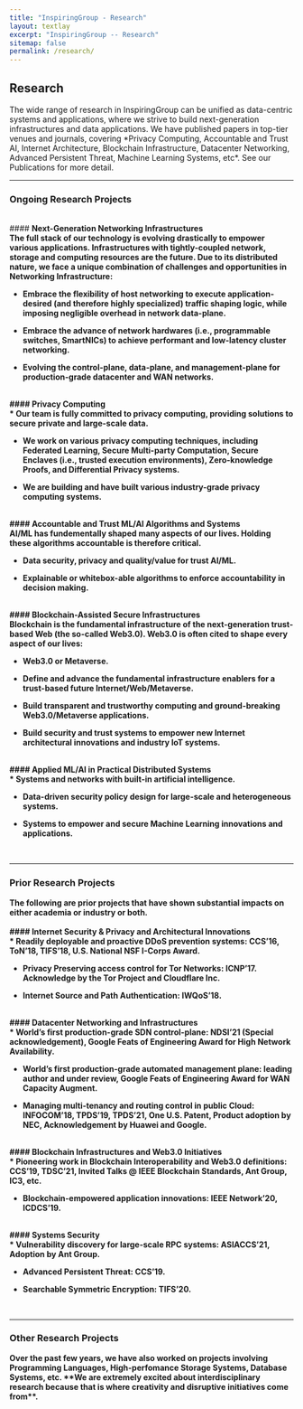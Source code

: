 ```yaml
---
title: "InspiringGroup - Research"
layout: textlay
excerpt: "InspiringGroup -- Research"
sitemap: false
permalink: /research/
---
```


## Research

<div class="largefont">
The wide range of research in InspiringGroup can be unified as data-centric systems and applications, where we strive to build next-generation infrastructures and data applications. We have published papers in top-tier venues and journals, covering *Privacy Computing, Accountable and Trust AI, Internet Architecture, Blockchain Infrastructure, Datacenter Networking, Advanced Persistent Threat, Machine Learning Systems, etc*. See our Publications for more detail.
</div>

---

### Ongoing Research Projects

<br />

<div class="rblock">
#### <b>Next-Generation Networking Infrastructures

<div class="largefont">
The full stack of our technology is evolving drastically to empower various applications. Infrastructures with tightly-coupled network, storage and computing resources are the future. Due to its distributed nature, we face a unique combination of challenges and opportunities in Networking Infrastructure:

  * Embrace the flexibility of host networking to execute application-desired (and therefore highly specialized) traffic shaping logic, while imposing negligible overhead in network data-plane. 

  * Embrace the advance of network hardwares (i.e., programmable switches, SmartNICs) to achieve performant and low-latency cluster networking. 

  * Evolving the control-plane, data-plane, and management-plane for production-grade datacenter and WAN networks.  
</div>
</div>
<br />
 
<div class="rblock">
#### <b>Privacy Computing 

<div class="largefont">
  * Our team is fully committed to privacy computing, providing solutions to secure private and large-scale data. 
  
  * We work on various privacy computing techniques, including Federated Learning, Secure Multi-party Computation, Secure Enclaves (i.e., trusted execution environments), Zero-knowledge Proofs, and Differential Privacy systems. 
 
  * We are building and have built various industry-grade privacy computing systems.  
</div>
</div>
<br />
 
 <div class="rblock">
#### <b>Accountable and Trust ML/AI Algorithms and Systems

<div class="largefont">
 AI/ML has fundementally shaped many aspects of our lives. Holding these algorithms accountable is therefore critical. 
 
  * Data security, privacy and quality/value for trust AI/ML.
 
  * Explainable or whitebox-able algorithms to enforce accountability in decision making.
</div>
</div>
<br />

<div class="rblock">
#### <b>Blockchain-Assisted Secure Infrastructures

<div class="largefont">
Blockchain is the fundamental infrastructure of the next-generation trust-based Web (the so-called Web3.0).  Web3.0 is often cited to shape every aspect of our lives:

  * Web3.0 or Metaverse.

  * Define and advance the fundamental infrastructure enablers for a trust-based future Internet/Web/Metaverse. 

  * Build transparent and trustworthy computing and ground-breaking Web3.0/Metaverse applications. 

  * Build security and trust systems to empower new Internet architectural innovations and industry IoT systems. 
</div>
</div>
<br />

<div class="rblock">
#### <b>Applied ML/AI in Practical Distributed Systems
 
<div class="largefont">
  * Systems and networks with built-in artificial intelligence. 

  * Data-driven security policy design for large-scale and heterogeneous systems. 

  * Systems to empower and secure Machine Learning innovations and applications. 
</div>
</div>
<br />

---

### Prior Research Projects 

<div class="largefont">
The following are prior projects that have shown substantial impacts on either academia or industry or both. 
</div>
<br />

<div class="rblock">
#### <b>Internet Security & Privacy and Architectural Innovations

<div class="largefont">
  * Readily deployable and proactive DDoS prevention systems: CCS’16, ToN’18, TIFS’18, U.S. National NSF I-Corps Award.

  * Privacy Preserving access control for Tor Networks: ICNP’17. Acknowledge by the Tor Project and Cloudflare Inc. 

  * Internet Source and Path Authentication: IWQoS’18.
</div>
</div>
<br />

<div class="rblock">
#### <b>Datacenter Networking and Infrastructures

<div class="largefont">
  * World’s first production-grade SDN control-plane: NDSI’21 (Special acknowledgement), Google Feats of Engineering Award for High Network Availability. 

  * World’s first production-grade automated management plane: leading author and under review, Google Feats of Engineering Award for WAN Capacity Augment.

  * Managing multi-tenancy and routing control in public Cloud: INFOCOM’18, TPDS’19, TPDS’21, One U.S. Patent, Product adoption by NEC, Acknowledgement by Huawei and Google. 
</div>
</div>
<br />

<div class="rblock">
#### <b>Blockchain Infrastructures and Web3.0 Initiatives

<div class="largefont">
  * Pioneering work in Blockchain Interoperability and Web3.0 definitions: CCS’19, TDSC’21, Invited Talks @ IEEE Blockchain Standards, Ant Group, IC3, etc.

  * Blockchain-empowered application innovations: IEEE Network’20, ICDCS’19. 
</div>
</div>
<br />

<div class="rblock">
#### <b>Systems Security

<div class="largefont">
  * Vulnerability discovery for large-scale RPC systems: ASIACCS’21, Adoption by Ant Group. 

  * Advanced Persistent Threat: CCS’19.

  * Searchable Symmetric Encryption: TIFS’20.
</div>
</div>
<br />

---

### Other Research Projects

<div class="largefont">
Over the past few years, we have also worked on projects involving Programming Languages, High-perfomance Storage Systems, Database Systems, etc. **We are extremely excited about interdisciplinary research because that is where creativity and disruptive initiatives come from**. 
</div>
<br />
